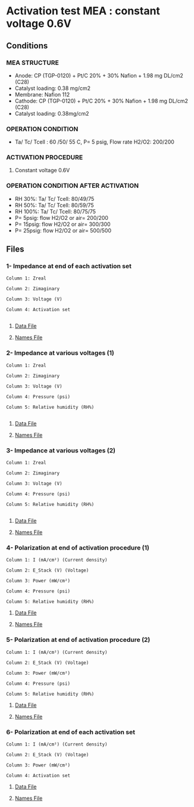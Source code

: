 # Activation test MEA : constant voltage 0.6V

## Conditions

### MEA STRUCTURE
- Anode: CP (TGP-0120) + Pt/C 20% + 30% Nafion + 1.98 mg DL/cm2 (C28)
- Catalyst loading: 0.38 mg/cm2
- Membrane: Nafion 112
- Cathode: CP (TGP-0120) + Pt/C 20% + 30% Nafion + 1.98 mg DL/cm2 (C28)
- Catalyst loading: 0.38mg/cm2

### OPERATION CONDITION
- Ta/ Tc/ Tcell : 60 /50/ 55 C, P= 5 psig, Flow rate H2/O2: 200/200

### ACTIVATION PROCEDURE
1. Constant voltage 0.6V

### OPERATION CONDITION AFTER ACTIVATION
- RH 30%: Ta/ Tc/ Tcell: 80/49/75
- RH 50%: Ta/ Tc/ Tcell: 80/59/75
- RH 100%: Ta/ Tc/ Tcell: 80/75/75
- P= 5psig: flow H2/O2 or air= 200/200
- P= 15psig: flow H2/O2 or air= 300/300
- P= 25psig: flow H2/O2 or air= 500/500


## Files

### 1- Impedance at end of each activation set			

```
Column 1: Zreal

Column 2: Zimaginary

Column 3: Voltage (V)

Column 4: Activation set


```			
	

1. [Data File](1.csv)		

2. [Names File](1.names)


### 2- Impedance at various voltages (1)


```
Column 1: Zreal

Column 2: Zimaginary

Column 3: Voltage (V)

Column 4: Pressure (psi)

Column 5: Relative humidity (RH%)


```

1. [Data File](2.csv)		

2. [Names File](2.names)


### 3- Impedance at various voltages (2)

```
Column 1: Zreal

Column 2: Zimaginary

Column 3: Voltage (V)

Column 4: Pressure (psi)

Column 5: Relative humidity (RH%)


```

1. [Data File](3.csv)		

2. [Names File](3.names)


### 4- Polarization at end of activation procedure (1)

```
Column 1: I (mA/cm²) (Current density)

Column 2: E_Stack (V) (Voltage)

Column 3: Power (mW/cm²)

Column 4: Pressure (psi)

Column 5: Relative humidity (RH%)

```

1. [Data File](4.csv)		

2. [Names File](4.names)



### 5- Polarization at end of activation procedure (2)

```
Column 1: I (mA/cm²) (Current density)

Column 2: E_Stack (V) (Voltage)

Column 3: Power (mW/cm²)

Column 4: Pressure (psi)

Column 5: Relative humidity (RH%)

```

1. [Data File](5.csv)		

2. [Names File](5.names)

### 6- Polarization at end of each activation set

```
Column 1: I (mA/cm²) (Current density)

Column 2: E_Stack (V) (Voltage)

Column 3: Power (mW/cm²)

Column 4: Activation set 

```

1. [Data File](6.csv)		

2. [Names File](6.names)
